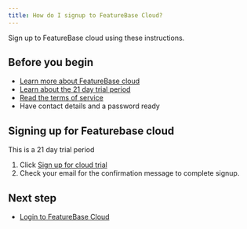 ```yaml
---
title: How do I signup to FeatureBase Cloud?
---
```


Sign up to FeatureBase cloud using these instructions.

## Before you begin

* [Learn more about FeatureBase cloud](/cloud/cloud-introduction)
* [Learn about the 21 day trial period](/cloud/cloud-introduction#cloud-trial)
* [Read the terms of service](https://www.featurebase.com/cloud-terms)
* Have contact details and a password ready

## Signing up for Featurebase cloud

This is a 21 day trial period

1. Click [Sign up for cloud trial](https://cloud.featurebase.com/signup)
2. Check your email for the confirmation message to complete signup.

## Next step

* [Login to FeatureBase Cloud](https://cloud.featurebase.com/login)
